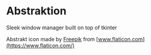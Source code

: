 # Abstraktion
Sleek window manager built on top of tkinter

Abstrakt icon made by [Freepik](https://www.flaticon.com/authors/freepik) from [www.flaticon.com](https://www.flaticon.com/)
